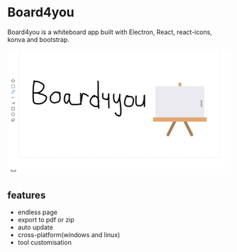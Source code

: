 # Board4you
Board4you is a whiteboard app built with Electron, React, react-icons, konva and bootstrap.

![Img](/screenshot.png)

## features
- endless page
- export to pdf or zip
- auto update
- cross-platform(windows and linux)
- tool customisation